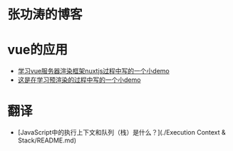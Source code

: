 # 张功涛的博客
# vue的应用
* [学习vue服务器渲染框架nuxtjs过程中写的一个小demo](./nuxt_study/README.md)
* [这是在学习预渲染的过程中写的一个小demo](./prerender_demo/README.md)
# 翻译
* [JavaScript中的执行上下文和队列（栈）是什么？](./Execution Context & Stack/README.md)